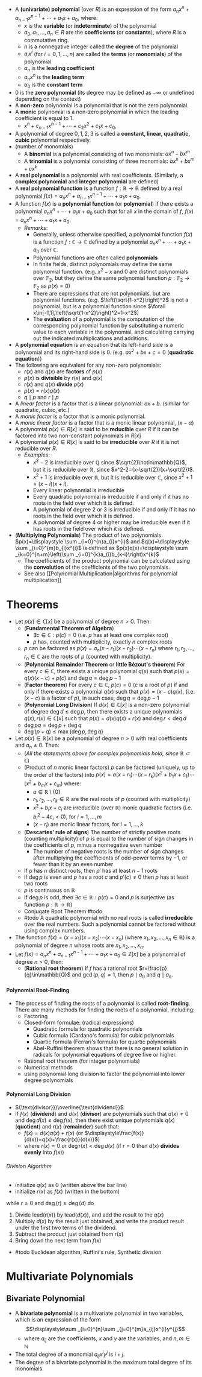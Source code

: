 

- A **(univariate) polynomial** (over $R$) is an expression of the form $a_{n}x^{n}+a_{n-1}x^{n-1}+\cdots +a_{1}x+a_{0}$, where:
	- $x$ is the **variable** (or **indeterminate**) of the polynomial
	- $a_0,a_1,\dots,a_n \in R$ are the **coefficients** (or **constants**), where $R$ is a commutative ring.
	- $n$ is a nonnegative integer called the **degree** of the polynomial
	- $a_ix^i$ (for $i=0,1,\dots,n$) are called the **terms** (or **monomials**) of the polynomial
	- $a_n$ is the **leading coefficient**
	- $a_nx^n$ is the **leading term**
	- $a_0$ is the **constant term**
- $0$ is the **zero polynomial** (its degree may be defined as $-\infty$ or undefined depending on the context)
- A **non-zero** polynomial is a polynomial that is not the zero polynomial. 
- A **monic** polynomial is a non-zero polynomial in which the leading coefficient is equal to 1.
	- $\displaystyle  x^{n}+c_{n-1}x^{n-1}+\cdots +c_{2}x^{2}+c_{1}x+c_{0},$
- A polynomial of degree $0,1,2,3$ is called a **constant, linear, quadratic, cubic** polynomial respectively.
- (number of monomials) 
	- A **binomial** is a polynomial consisting of two monomials: $ax^{n}-bx^{m}$
	- A **trinomial** is a polynomial consisting of three monomials: $ax^{n}+bx^{m}+cx^{k}$
- A **real polynomial** is a polynomial with real coefficients. (Similarly, a **complex polynomial** and **integer polynomial** are defined)
- A **real polynomial function** is a function $f:\mathbb{R}\to \mathbb{R}$ defined by a real polynomial $f(x)=a_{n}x^{n}+a_{n-1}x^{n-1}+\cdots +a_{1}x+a_{0}$.
- A function $f(x)$ is a **polynomial function** (or **polynomial**) if there exists a polynomial $a_nx^n+\cdots +a_1x+a_0$ such that for all $x$ in the domain of $f$, $f(x)=a_nx^n+\cdots +a_1x+a_0$.
	- _Remarks_: 
		- Generally, unless otherwise specified, a polynomial function $f(x)$ is a function $f:\mathbb{C}\to \mathbb{C}$ defined by a polynomial $a_nx^n+\cdots +a_1x+a_0$ over $\mathbb{C}$. 
		- Polynomial functions are often called **polynomials**
		- In finite fields, distinct polynomials may define the same polynomial function. (e.g. $x^2-x$ and $0$ are distinct polynomials over $\mathbb{F}_2$, but they define the same polynomial function $p:\mathbb{F}_2\to \mathbb{F}_2$ as $p(x)=0$)  
		- There are expressions that are not polynomials, but are polynomial functions. (e.g. $\left(\sqrt{1-x^2}\right)^2$ is not a polynomial, but is a polynomial function since $\forall x\in[-1,1],\left(\sqrt{1-x^2}\right)^2=1-x^2$)
		- The **evaluation** of a polynomial is the computation of the corresponding polynomial function by substituting a numeric value to each variable in the polynomial, and calculating carrying out the indicated multiplications and additions.
- A **polynomial equation** is an equation that its left-hand side is a polynomial and its right-hand side is $0$. (e.g. $ax^2+bx+c=0$ (**quadratic equation**))
- The following are equivalent for any non-zero polynomials:
	- $r(x)$ and $q(x)$ are **factors** of $p(x)$
	- $p(x)$ is **divisible** by $r(x)$ and $q(x)$
	- $r(x)$ and $q(x)$ **divide** $p(x)$
	- $p(x)=r(x)q(x)$
	- $q\mid{p}$ and $r\mid{p}$
- A _linear factor_ is a factor that is a linear polynomial: $ax+b$. (similar for quadratic, cubic, etc.)
- A _monic factor_ is a factor that is a monic polynomial.
- A _monic linear factor_ is a factor that is a monic linear polynomial, $(x-\alpha)$
- A polynomial $p(x)\in R [x]$ is said to be **reducible** over $R$ if it can be factored into two non-constant polynomials in $R[x]$
- A polynomial $p(x)\in R [x]$ is said to be **irreducible** over $R$ if it is not reducible over $R$.
	- _Examples_: 
		- $x^2-2$ is irreducible over $\mathbb{Q}$ since $\sqrt{2}\notin\mathbb{Q}$, but it is reducible over $\mathbb{R}$, since $x^2-2=(x-\sqrt{2})(x+\sqrt{2})$. 
		- $x^2+1$ is irreducible over $\mathbb{R}$, but it is reducible over $\mathbb{C}$, since $x^2+1=(x-i)(x+i)$. 
		- Every linear polynomial is irreducible
		- Every quadratic polynomial is irreducible if and only if it has no roots in the field over which it is defined.
		- A polynomial of degree 2 or 3 is irreducible if and only if it has no roots in the field over which it is defined.
		- A polynomial of degree 4 or higher may be irreducible even if it has roots in the field over which it is defined.
- (**Multiplying Polynomials**) The product of two polynomials $p(x)=\displaystyle \sum _{i=0}^{n}a_{i}x^{i}$ and $q(x)=\displaystyle \sum _{i=0}^{m}b_{i}x^{i}$ is defined as $p(x)q(x)=\displaystyle \sum _{k=0}^{n+m}\left(\sum _{i=0}^{k}a_{i}b_{k-i}\right)x^{k}$
	- The coefficients of the product polynomial can be calculated using the **convolution** of the coefficients of the two polynomials.
	- See also [[Polynomial Multiplication|algorithms for polynomial multiplication]]  

# Theorems

- Let $p(x)\in \mathbb{C}[x]$ be a polynomial of degree $n>0$. Then:
	- (**Fundamental Theorem of Algebra**) 
		- $\exists c\in{\mathbb{C}}:p(c)=0$ (i.e. $p$ has at least one complex root)
		- $p$ has, counted with multiplicity, exactly $n$ complex roots
	- $p$ can be factored as $p(x)=a_{n}(x-r_{1})(x-r_{2})\cdots(x-r_{n})$ where $r_{1},r_{2},\dots,r_{n}\in\mathbb{C}$ are the roots of $p$ (counted with multiplicity).
	- (**Polynomial Remainder Theorem** or **little Bézout's theorem**) For every $c\in{\mathbb{C}}$, there exists a unique polynomial $q(x)$ such that $p(x)=q(x)(x-c)+p(c)$ and $\deg{q}=\deg{p}-1$
	- (**Factor theorem**) For every $c\in{\mathbb{C}}$, $p(c)=0$ ($c$ is a root of $p$) if and only if there exists a polynomial $q(x)$ such that $p(x)=(x-c)q(x)$, (i.e. $(x-c)$ is a factor of $p$), in such case, $\deg{q}=\deg{p}-1$
	- (**Polynomial Long Division**) If $d(x)\in\mathbb{C}[x]$ is a non-zero polynomial of degree $\deg{d}\leq\deg{p}$, then there exists a unique polynomials $q(x),r(x)\in\mathbb{C}[x]$ such that $p(x)=d(x)q(x)+r(x)$ and $\deg{r}<\deg{d}$
	- $\deg{pq}=\deg{p}+\deg{q}$ 
	- $\deg{(p+q)}\leq \max\{ {\deg{p},\deg{q}} \}$
- Let $p(x)\in \mathbb{R}[x]$ be a polynomial of degree $n>0$ with real coefficients and $a_{n}\neq 0$. Then:
	- (_All the statements above for complex polynomials hold, since $\mathbb{R}\subset\mathbb{C}$_)
	- (Product of $n$ monic linear factors) $p$ can be factored (uniquely, up to the order of the factors) into $p(x)=a(x-r_{1})\cdots(x-r_{k})(x^{2}+b_{1}x+c_{1})\cdots(x^{2}+b_{m}x+c_{m})$ where:
		- $a\in\mathbb{R}\setminus\{0\}$
		- $r_{1},r_{2},\dots,r_{k}\in\mathbb{R}$ are the real roots of $p$ (counted with multiplicity)
		- $x^{2}+b_{i}x+c_{i}$ are irreducible (over $\mathbb{R}$) monic quadratic factors (i.e. $b_{i}^2-4c_{i}<0$), for $i=1,\dots,m$
		- $(x-r_i)$ are monic linear factors, for $i=1,\dots,k$
	- (**Descartes' rule of signs**) The number of strictly positive roots (counting multiplicity) of $p$ is equal to the number of sign changes in the coefficients of $p$, minus a nonnegative even number
		- The number of negative roots is the number of sign changes after multiplying the coefficients of odd-power terms by $−1$, or fewer than it by an even number
	- If $p$ has $n$ distinct roots, then $p'$ has at least $n-1$ roots
	- if $\deg p$ is even and $p$ has a root $c$ and $p'(c)\neq 0$ then $p$ has at least two roots
	- $p$ is continuous on $\mathbb{R}$
	- If $\deg{p}$ is odd, then $\exists c\in{\mathbb{R}}:p(c)=0$ and $p$ is surjective (as function $p:\mathbb{R}\to\mathbb{R}$) 
	- Conjugate Root Theorem #todo
	- #todo  A quadratic polynomial with no real roots is called **irreducible** over the real numbers. Such a polynomial cannot be factored without using complex numbers.
-  The function $f(x)=(x-x_1)(x-x_2)\cdots(x-x_n)$ (where $x_1,x_2,\dots,x_n\in\mathbb{R}$) is a polynomial of degree $n$ whose roots are $x_1,x_2,\dots,x_n$.
- Let $f(x)=a_{n}x^{n}+a_{n-1}x^{n-1}+\cdots +a_{1}x+a_{0}\in\mathbb{Z}[x]$ be a polynomial of degree $n>0$, then:
	- (**Rational root theorem**) If $f$ has a rational root $r=\frac{p}{q}\in\mathbb{Q}$ and $\gcd(p,q)=1$, then $p\mid{a_{0}}$ and $q\mid{a_{n}}$.

#### Polynomial Root-Finding

- The process of finding the roots of a polynomial is called **root-finding**. There are many methods for finding the roots of a polynomial, including:
	- Factoring
	- Closed-form formulae: (radical expressions)
		- Quadratic formula for quadratic polynomials
		- Cubic formula (Cardano's formula) for cubic polynomials
		- Quartic formula (Ferrari's formula) for quartic polynomials
		- Abel-Ruffini theorem shows that there is no general solution in radicals for polynomial equations of degree five or higher.
	- Rational root theorem (for integer polynomials)
	- Numerical methods
	- using polynomial long division to factor the polynomial into lower degree polynomials

#### Polynomial Long Division

- ${\text{divisor}})\overline{\text{dividend}}$
- If $f(x)$ (**dividend**) and $d(x)$ (**divisor**) are polynomials such that $d(x)\neq 0$ and $\deg{d(x)}\leq\deg f(x)$, then there exist unique polynomials $q(x)$ (**quotient**) and $r(x)$ (**remainder**) such that: 
	- $f(x)=d(x)q(x)+r(x)$ (or $\displaystyle\frac{f(x)}{d(x)}=q(x)+\frac{r(x)}{d(x)}$)
	- where $r(x)=0$ or $\deg{r(x)} <\deg{d(x)}$ (if $r=0$ then $d(x)$ **divides evenly** into $f(x)$)

###### Division Algorithm 

- initialize $q(x)$ as $0$ (written above the bar line)
- initialize $r(x)$ as $f(x)$ (written in the bottom)

while $r\neq0$ and $\deg(r) \geq \deg(d)$ do

1. Divide $\text{lead}(r(x))$ by $\text{lead}(d(x))$, and add the result to the $q(x)$
2. Multiply $d(x)$ by the result just obtained, and write the product result under the first two terms of the dividend.
3. Subtract the product just obtained from $r(x)$
4. Bring down the next term from $f(x)$



- #todo Euclidean algorithm, Ruffini's rule, Synthetic division

# Multivariate Polynomials

## Bivariate Polynomial

- A **bivariate polynomial** is a multivariate polynomial in two variables, which is an expression of the form $$\displaystyle\sum _{i=0}^{n}\sum _{j=0}^{m}a_{ij}x^{i}y^{j}$$
	- where $a_{ij}$ are the coefficients, $x$ and $y$ are the variables, and $n,m\in\mathbb{N}$ 
- The total degree of a monomial $a_{ij}x^{i}y^{j}$ is $i+j$.
- The degree of a bivariate polynomial is the maximum total degree of its monomials.
